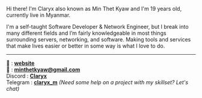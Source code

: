 Hi there! I'm Claryx also known as Min Thet Kyaw and I'm 19 years old, currently live in Myanmar.

I'm a self-taught Software Developer & Network Engineer, but I break into many different fields and I’m fairly knowledgeable in most things surrounding servers, networking, and software. Making tools and services that make lives easier or better in some way is what I love to do.

---

📜 : [**website**](https://claryx-dev.netlify.app) \
📧 : [**minthetkyaw@gmail.com**](mailto://minthetkyaw@gmail.com) \
Discord : [**Claryx**](https://discord.com/channels/@me/1333390445509742666) \
Telegram : [**claryx_m**](https://telegram.me/clarity_m)
_(Need some help on a project with my skillset? Let's chat)_
